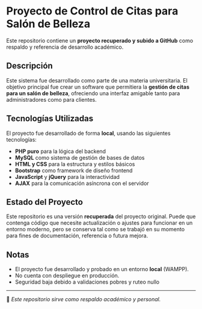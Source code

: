 # Proyecto de Control de Citas para Salón de Belleza

Este repositorio contiene un **proyecto recuperado y subido a GitHub** como respaldo y referencia de desarrollo académico.

## Descripción

Este sistema fue desarrollado como parte de una materia universitaria. El objetivo principal fue crear un software que permitiera la **gestión de citas para un salón de belleza**, ofreciendo una interfaz amigable tanto para administradores como para clientes.

## Tecnologías Utilizadas

El proyecto fue desarrollado de forma **local**, usando las siguientes tecnologías:

- **PHP puro** para la lógica del backend
- **MySQL** como sistema de gestión de bases de datos
- **HTML y CSS** para la estructura y estilos básicos
- **Bootstrap** como framework de diseño frontend
- **JavaScript** y **jQuery** para la interactividad
- **AJAX** para la comunicación asíncrona con el servidor

## Estado del Proyecto

Este repositorio es una versión **recuperada** del proyecto original. Puede que contenga código que necesite actualización o ajustes para funcionar en un entorno moderno, pero se conserva tal como se trabajó en su momento para fines de documentación, referencia o futura mejora.

## Notas

- El proyecto fue desarrollado y probado en un entorno **local** (WAMPP).
- No cuenta con despliegue en producción.
- Seguridad baja debido a validaciones pobres y ruteo nullo

---

📁 *Este repositorio sirve como respaldo académico y personal.*
